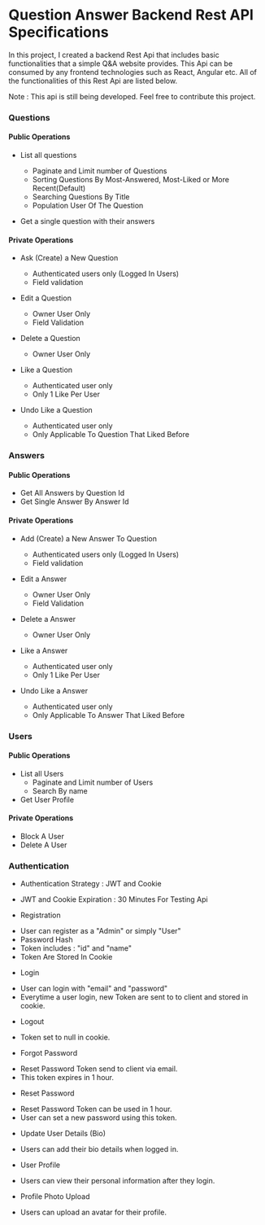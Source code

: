# Question Answer Backend Rest API Specifications

In this project, I created a backend Rest Api that includes basic functionalities that a simple Q&A website provides. This Api can be consumed by any frontend technologies such as React, Angular etc. All of the functionalities of this Rest Api are listed below.

Note : This api is still being developed. Feel free to contribute this project.


### Questions

#### Public Operations

- List all questions
   * Paginate and  Limit number of Questions 
   * Sorting Questions By Most-Answered, Most-Liked or More Recent(Default)
   * Searching Questions By Title
   * Population User Of The Question

- Get a single question with their answers

#### Private Operations

- Ask (Create) a New Question
  * Authenticated users only (Logged In Users) 
  * Field validation 

- Edit a Question
  * Owner User Only
  * Field Validation
- Delete a Question
  * Owner User Only
- Like a Question
  * Authenticated user only
  * Only 1 Like Per User
- Undo Like a Question
  * Authenticated user only
  * Only Applicable To Question That Liked Before

### Answers

#### Public Operations
- Get All Answers by Question Id
- Get Single Answer By Answer Id

#### Private Operations
- Add (Create) a New Answer To Question
  * Authenticated users only (Logged In Users) 
  * Field validation 

- Edit a Answer
  * Owner User Only
  * Field Validation
- Delete a Answer
  * Owner User Only
- Like a Answer
  * Authenticated user only
  * Only 1 Like Per User
- Undo Like a Answer
  * Authenticated user only
  * Only Applicable To Answer That Liked Before

### Users

#### Public Operations

- List all Users
  * Paginate and  Limit number of Users 
  * Search By name
- Get User Profile

#### Private Operations

- Block A User
- Delete A User

### Authentication

- Authentication Strategy : JWT and Cookie
 * JWT and Cookie Expiration : 30 Minutes For Testing Api
- Registration
 * User can register as a "Admin" or simply "User"
 * Password Hash
 * Token includes : "id" and "name"
 * Token Are Stored In Cookie  
- Login
 * User can login with "email" and "password"
 * Everytime a user login, new Token are sent to to client and stored in cookie.
- Logout
 * Token set to null in cookie.
- Forgot Password
 * Reset Password Token send to client via email.
 * This token expires in 1 hour.
- Reset Password
 * Reset Password Token can be used in 1 hour.
 * User can set a new password using this token.
- Update User Details (Bio)
 * Users can add their bio details when logged in.
- User Profile
 * Users can view their personal information after they login.
- Profile Photo Upload
 * Users can upload an avatar for their profile.

